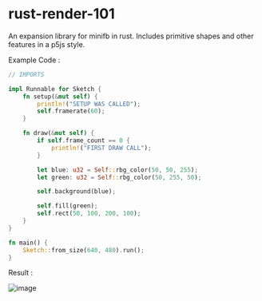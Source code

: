 # rust-render-101
An expansion library for minifb in rust. Includes primitive shapes and other features in a p5js style.

Example Code :
```rust
// IMPORTS

impl Runnable for Sketch {
    fn setup(&mut self) {
        println!("SETUP WAS CALLED");
        self.framerate(60);
    }

    fn draw(&mut self) {
        if self.frame_count == 0 {
            println!("FIRST DRAW CALL");
        }

        let blue: u32 = Self::rbg_color(50, 50, 255);
        let green: u32 = Self::rbg_color(50, 255, 50);

        self.background(blue);

        self.fill(green);
        self.rect(50, 100, 200, 100);
    }
}

fn main() {
    Sketch::from_size(640, 480).run();
}
```
Result :

![image](https://github.com/user-attachments/assets/415cea00-d80c-4bd5-8d9d-1e6fc950ae78)

